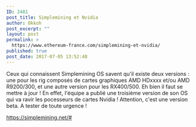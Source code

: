 ```yaml
---
ID: 2481
post_title: Simplemining et Nvidia
author: Okkoh
post_excerpt: ""
layout: post
permalink: >
  https://www.ethereum-france.com/simplemining-et-nvidia/
published: true
post_date: 2017-07-05 13:52:48
---
```

Ceux qui connaissent Simplemining OS savent qu'il existe deux versions : une pour les rig composés de cartes graphiques AMD HDxxxx et/ou AMD R9200/300, et une autre version pour les RX400/500. Eh bien il faut se mettre à jour ! En effet, l'équipe a publié une troisième version de son OS qui va ravir les pocesseurs de cartes Nvidia ! Attention, c'est une version beta. A tester de toute urgence !

<a href="https://simplemining.net/#">https://simplemining.net/#</a>